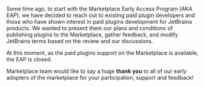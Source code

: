 [//]: # (title: Marketplace EAP: who and why?)

Some time ago, to start with the Marketplace Early Access Program (AKA EAP), we have decided to reach out to existing paid plugin developers and those who have shown interest in paid plugins development for JetBrains products. We wanted to present them our plans and conditions of publishing plugins to the Marketplace, gather feedback, and modify JetBrains terms based on the review and our discussions.

At this moment, as the paid plugins support on the Marketplace is available, the EAP is closed.

Marketplace team would like to say a huge **thank you** to all of our early adopters of the marketplace for your participation, support and feedback!